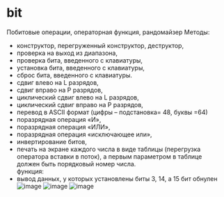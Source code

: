 # bit
Побитовые операции, операторная функция, рандомайзер
Методы: 
- конструктор, перегруженный конструктор, деструктор,  
- проверка на выход из диапазона, 
- проверка бита, введенного с клавиатуры,  
- установка бита, введенного с клавиатуры, 
- сброс бита, введенного с клавиатуры.  
- сдвиг влево на L разрядов,  
- сдвиг вправо на P разрядов,  
- циклический сдвиг влево на L разрядов,  
- циклический сдвиг вправо на P разрядов,  
- перевод в ASCII формат (цифры – подстановка= 48, буквы =64)  
- поразрядная операция «И»,  
- поразрядная операция «ИЛИ»,  
- поразрядная операция «исключающее или»,  
- инвертирование битов,  
- печать на экране каждого числа в виде таблицы (перегрузка оператора вставки в поток), а первым параметром в таблице должен быть порядковый номер числа.   
функция:
- вывод данных, у которых установлены биты 3, 14, а 15 бит обнулен
  ![image](https://user-images.githubusercontent.com/84995536/226764925-377bc0b8-0c3d-4f9d-b350-84a4de75143e.png)
  ![image](https://user-images.githubusercontent.com/84995536/226764940-d8224585-8130-4bce-bab3-1c054ba37eab.png)
  ![image](https://user-images.githubusercontent.com/84995536/226764957-fa94533a-287e-4055-94be-d34b50024579.png)

